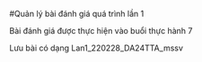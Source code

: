 #Quản lý bài đánh giá quá trình lần 1

Bài đánh giá được thực hiện vào buổi thực hành 7

Lưu bài có dạng Lan1_220228_DA24TTA_mssv
